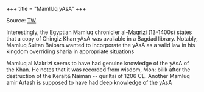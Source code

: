 +++
title = "MamlUq yAsA"
+++

Source: [TW](https://x.com/blog_supplement/status/1803261610716254682)

Interestingly, the Egyptian Mamluq chronicler al-Maqrizi (13-1400s) states that a copy of Chingiz Khan yAsA was available in a Bagdad library. Notably, Mamluq Sultan Baibars wanted to incorporate the yAsA as a valid law in his kingdom overriding sharia in appropriate situations

Mamluq al Makrizi seems to have had genuine knowledge of the yAsA of the Khan. He notes that it was recorded from wisdom, Mon: bilik after the destruction of the Kerait& Naiman -- quriltai of 1206 CE. Another Mamluq amir Artash is supposed to have had deep knowledge of the yAsA